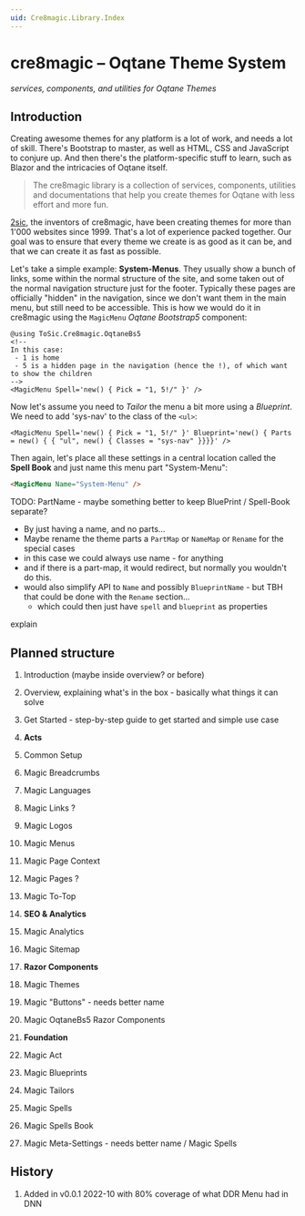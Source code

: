```yaml
---
uid: Cre8magic.Library.Index
---
```


# cre8magic – Oqtane Theme System

_services, components, and utilities for Oqtane Themes_

## Introduction

Creating awesome themes for any platform is a lot of work, and needs a lot of skill.
There's Bootstrap to master, as well as HTML, CSS and JavaScript to conjure up.
And then there's the platform-specific stuff to learn,
such as Blazor and the intricacies of Oqtane itself.

> The cre8magic library is a collection of services, components, utilities
> and documentations that help you create themes for Oqtane with less effort and more fun.

[2sic](https://www.2sic.com), the inventors of cre8magic, have been creating themes
for more than 1'000 websites since 1999.
That's a lot of experience packed together.
Our goal was to ensure that every theme we create is as good as it can be,
and that we can create it as fast as possible.

Let's take a simple example: **System-Menus**.
They usually show a bunch of links, some within the normal structure of the site,
and some taken out of the normal navigation structure just for the footer.
Typically these pages are officially "hidden" in the navigation, since we don't want them in the main menu,
but still need to be accessible.
This is how we would do it in cre8magic using the `MagicMenu` _Oqtane Bootstrap5_ component:

```razor
@using ToSic.Cre8magic.OqtaneBs5
<!--
In this case:
 - 1 is home
 - 5 is a hidden page in the navigation (hence the !), of which want to show the children
-->
<MagicMenu Spell='new() { Pick = "1, 5!/" }' />
```

Now let's assume you need to _Tailor_ the menu a bit more using a _Blueprint_.
We need to add 'sys-nav' to the class of the `<ul>`:

```razor
<MagicMenu Spell='new() { Pick = "1, 5!/" }' Blueprint='new() { Parts = new() { { "ul", new() { Classes = "sys-nav" }}}}' />
```

Then again, let's place all these settings in a central location called the **Spell Book**
and just name this menu part "System-Menu":

```html
<MagicMenu Name="System-Menu" />
```

TODO: PartName - maybe something better to keep BluePrint / Spell-Book separate?

- By just having a name, and no parts...
- Maybe rename the theme parts a `PartMap` or `NameMap` or `Rename` for the special cases
- in this case we could always use name - for anything
- and if there is a part-map, it would redirect, but normally you wouldn't do this.
- would also simplify API to `Name` and possibly `BlueprintName` - but TBH that could be done with the `Rename` section...
  - which could then just have `spell` and `blueprint` as properties

explain

## Planned structure

1. Introduction (maybe inside overview? or before)
1. Overview, explaining what's in the box - basically what things it can solve
1. Get Started - step-by-step guide to get started and simple use case

1. **Acts**
1. Common Setup
1. Magic Breadcrumbs
1. Magic Languages
1. Magic Links ?
1. Magic Logos
1. Magic Menus
1. Magic Page Context
1. Magic Pages ?
1. Magic To-Top

1. **SEO & Analytics**
1. Magic Analytics
1. Magic Sitemap

1. **Razor Components**
1. Magic Themes
1. Magic "Buttons" - needs better name
1. Magic OqtaneBs5 Razor Components

1. **Foundation**
1. Magic Act
1. Magic Blueprints
1. Magic Tailors
1. Magic Spells
1. Magic Spells Book
1. Magic Meta-Settings - needs better name / Magic Spells


## History

1. Added in v0.0.1 2022-10 with 80% coverage of what DDR Menu had in DNN
